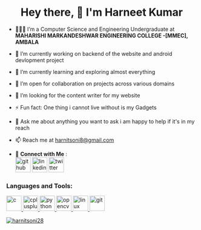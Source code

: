 <h1 align="center">Hey there, 👋 I'm Harneet Kumar</h1>

- 👨🏻‍🎓 I’m a Computer Science and Engineering Undergraduate at **MAHARISHI MARKANDESHWAR ENGINEERING COLLEGE -[MMEC], AMBALA**

- 🔭 I’m currently working on backend of the website and android devlopment project

- 🌱 I’m currently learning and exploring almost everything

- 👯 I’m open for collaboration on projects across various domains

- 🤝 I’m looking for the content writer for my website

- ⚡ Fun fact: One thing i cannot live without is my Gadgets

- 💬 Ask me about anything you want to ask i am happy to help if it's in my reach

- 📫 Reach me at harnitsoni8@gmail.com


- 🔗 **Connect with Me** :  
[<img src='https://cdn.jsdelivr.net/npm/simple-icons@3.0.1/icons/github.svg' alt='github' height='40'>](https://github.com/harnitsoni28)
[<img src='https://cdn.jsdelivr.net/npm/simple-icons@3.0.1/icons/linkedin.svg' alt='linkedin' height='40'>](https://www.linkedin.com/in/harneet-kumar/) 
[<img src='https://cdn.jsdelivr.net/npm/simple-icons@3.0.1/icons/twitter.svg' alt='twitter' height='40'>](https://twitter.com/HarnitSoni)  


<h3 align="left">Languages and Tools:</h3>

<p align = "left">
<a href = "https://www.cprogramming.com/" target = "_blank"><img src = "https://devicons.github.io/devicon/devicon.git/icons/c/c-original.svg" alt = "c" width = "40" height = "40" /></ a>
<a href = "https://www.w3schools.com/cpp/" target = "_blank"><img src = "https://devicons.github.io/devicon/devicon.git/icons/cplusplus/cplusplus-original.svg" alt = "cplusplus" width = "40" height = "40" /></ a>
</a> <a href="https://www.python.org" target="_blank"> <img src="https://devicons.github.io/devicon/devicon.git/icons/python/python-original.svg" alt="python" width="40" height="40"/> </a>
<a href = "https://www.opencv.org/" target = "_blank"><img src = "https://www.vectorlogo.zone/logos/opencv/opencv-icon.svg" alt = "opencv" width = "40" height = "40" /></ a>
<a href = "https://www.linux.org/" target = "_blank"><img src = "https://devicons.github.io/devicon/devicon.git/icons/linux/linux-original.svg" alt = "linux" width = "40" height = "40" /></ a>
<a href = "https://git-scm.com/" target = "_blank"><img src = "https://www.vectorlogo.zone/logos/git-scm/git-scm-icon.svg" alt = "git" width = "40" height = "40" /></ a>
</ p>


<img align="center" src="https://github-readme-stats.vercel.app/api?username=harnitsoni28&show_icons=true&theme=dark&title_color=f3b526&text_color=f14fc4&cache_seconds=3000&locale=en" alt="harnitsoni28" /></p>
